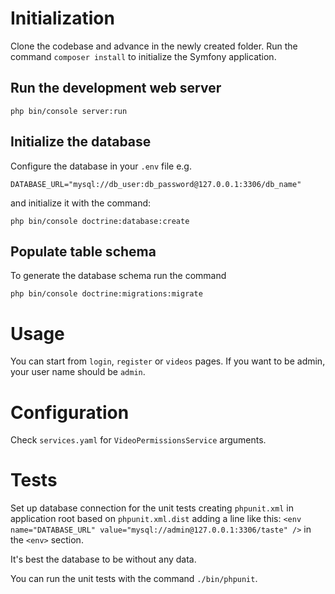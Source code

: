 # Initialization
Clone the codebase and advance in the newly created folder. Run the command 
`composer install` to initialize the Symfony application.

## Run the development web server

`php bin/console server:run`

## Initialize the database

Configure the database in your `.env` file e.g.

`DATABASE_URL="mysql://db_user:db_password@127.0.0.1:3306/db_name"`

and initialize it with the command:

`php bin/console doctrine:database:create`

## Populate table schema

To generate the database schema run the command
 
`php bin/console doctrine:migrations:migrate`

# Usage

You can start from `login`, `register` or `videos` pages. If you want to be admin, your user name
should be `admin`.

# Configuration

Check `services.yaml` for `VideoPermissionsService` arguments.

# Tests

Set up database connection for the unit tests creating `phpunit.xml` in application root based on
`phpunit.xml.dist` adding a line like this:
`<env name="DATABASE_URL" value="mysql://admin@127.0.0.1:3306/taste" />` in the `<env>` section.
 
It's best the database to be without any data.

You can run the unit tests with the command `./bin/phpunit`.